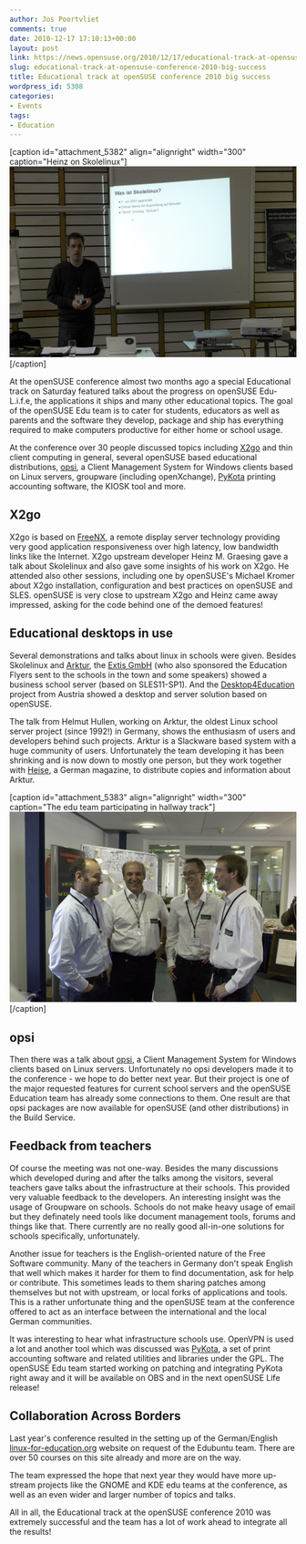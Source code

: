```yaml
---
author: Jos Poortvliet
comments: true
date: 2010-12-17 17:10:13+00:00
layout: post
link: https://news.opensuse.org/2010/12/17/educational-track-at-opensuse-conference-2010-big-success/
slug: educational-track-at-opensuse-conference-2010-big-success
title: Educational track at openSUSE conference 2010 big success
wordpress_id: 5308
categories:
- Events
tags:
- Education
---
```


[caption id="attachment_5382" align="alignright" width="300" caption="Heinz on Skolelinux"][![Heinz on Skolelinux](/wp-content/uploads/2010/10/heinz-skolelinux.jpg)](//news.opensuse.org/2010/12/17/educational-track-at-opensuse-conference-2010-big-success/heinz-skolelinux/)[/caption]

At the openSUSE conference almost two months ago a special Educational track on Saturday featured talks about the progress on openSUSE Edu-L.i.f.e, the applications it ships and many other educational topics. The goal of the openSUSE  Edu team is to cater for students, educators as well as parents and the software they develop, package and ship has everything required to make computers productive for either home or school usage.

At the conference over 30 people discussed topics including [X2go](www.x2go.org/) and thin client computing in general, several openSUSE based educational distributions, [opsi](//opsi.org), a Client Management System for Windows clients based on Linux servers, groupware (including openXchange), [PyKota](//www.pykota.com/) printing accounting software, the KIOSK tool and more.

<!-- more -->


## X2go


X2go is based on [FreeNX](//freenx.berlios.de/), a remote display server technology providing very good application responsiveness over high latency, low bandwidth links like the Internet. X2go upstream developer Heinz M. Graesing gave a talk about Skolelinux and also gave some insights of his work on X2go. He attended also other sessions, including one by openSUSE's Michael Kromer about X2go installation, configuration and best practices on openSUSE and SLES. openSUSE is very close to upstream X2go and Heinz came away impressed, asking for the code behind one of the demoed features!


## Educational desktops in use


Several demonstrations and talks about linux in schools were given. Besides Skolelinux and [Arktur](//www.arktur.de), the [Extis GmbH](//www.extis.de) (who also sponsored the Education Flyers sent to the schools in the town and some speakers) showed a business school server (based on SLES11-SP1). And the [Desktop4Education](//d4e.at) project from Austria showed a desktop and server solution based on openSUSE.

The talk from Helmut Hullen, working on Arktur, the oldest Linux school server project (since 1992!) in Germany, shows the enthusiasm of users and developers behind such projects. Arktur is a Slackware based system with a huge community of users. Unfortunately the team developing it has been shrinking and is now down to mostly one person, but they work together with [Heise](//heise.de), a German magazine, to distribute copies and information about Arktur.

[caption id="attachment_5383" align="alignright" width="300" caption="The edu team participating in hallway track"][![The edu team participating in hallway track](/wp-content/uploads/2010/11/edu-in-hallway.jpg)](//news.opensuse.org/2010/12/17/educational-track-at-opensuse-conference-2010-big-success/edu-in-hallway/)[/caption]


## opsi


Then there was a talk about [opsi](//opsi.org), a Client Management System for Windows clients based on Linux servers. Unfortunately no opsi developers made it to the conference - we hope to do better next year. But their project is one of the major requested features for current school servers and the openSUSE Education team has already some connections to them. One result are that opsi packages are now available for openSUSE (and other distributions) in the Build Service.


## Feedback from teachers


Of course the meeting was not one-way. Besides the many discussions which developed during and after the talks among the visitors, several teachers gave talks about the infrastructure at their schools. This provided very valuable feedback to the developers. An interesting insight was the usage of Groupware on schools. Schools do not make heavy usage of email but they definately need tools like document management tools, forums and things like that. There currently are no really good all-in-one solutions for schools specifically, unfortunately.

Another issue for teachers is the English-oriented nature of the Free Software community. Many of the teachers in Germany don't speak English that well which makes it harder for them to find documentation, ask for help or contribute. This sometimes leads to them sharing patches among themselves but not with upstream, or local forks of applications and tools. This is a rather unfortunate thing and the openSUSE team at the conference offered to act as an interface between the international and the local German communities.

It was interesting to hear what infrastructure schools use. OpenVPN is used a lot and another tool which was discussed was [PyKota](//www.pykota.com/), a set of print accounting software and related utilities and libraries under the GPL. The openSUSE Edu team started working on patching and integrating PyKota right away and it will be available on OBS and in the next openSUSE Life release!


## Collaboration Across Borders


Last year's conference resulted in the setting up of the German/English [linux-for-education.org](//linux-for-education.org) website on request of the Edubuntu team. There are over 50 courses on this site already and more are on the way.

The team expressed the hope that next year they would have more up-stream projects like the GNOME and KDE edu teams at the conference, as well as an even wider and larger number of topics and talks.

All in all, the Educational track at the openSUSE conference 2010 was extremely successful and the team has a lot of work ahead to integrate all the results!
